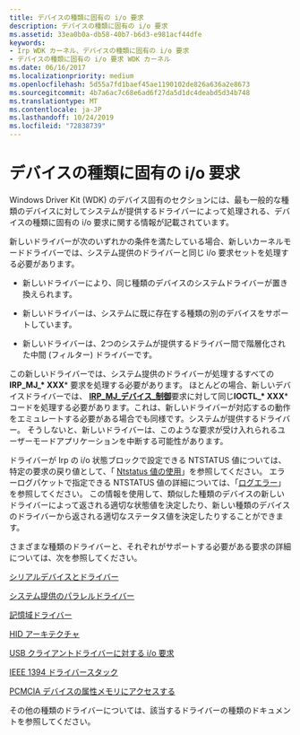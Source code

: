 ```yaml
---
title: デバイスの種類に固有の i/o 要求
description: デバイスの種類に固有の i/o 要求
ms.assetid: 33ea0b0a-db58-40b7-b6d3-e981acf44dfe
keywords:
- Irp WDK カーネル、デバイスの種類に固有の i/o 要求
- デバイスの種類に固有の i/o 要求 WDK カーネル
ms.date: 06/16/2017
ms.localizationpriority: medium
ms.openlocfilehash: 5d55a7fd1baef45ae1190102de826a636a2e8673
ms.sourcegitcommit: 4b7a6ac7c68e6ad6f27da5d1dc4deabd5d34b748
ms.translationtype: MT
ms.contentlocale: ja-JP
ms.lasthandoff: 10/24/2019
ms.locfileid: "72838739"
---
```

# <a name="device-type-specific-io-requests"></a>デバイスの種類に固有の i/o 要求





Windows Driver Kit (WDK) のデバイス固有のセクションには、最も一般的な種類のデバイスに対してシステムが提供するドライバーによって処理される、デバイスの種類に固有の i/o 要求に関する情報が記載されています。

新しいドライバーが次のいずれかの条件を満たしている場合、新しいカーネルモードドライバーでは、システム提供のドライバーと同じ i/o 要求セットを処理する必要があります。

-   新しいドライバーにより、同じ種類のデバイスのシステムドライバーが置き換えられます。

-   新しいドライバーは、システムに既に存在する種類の別のデバイスをサポートしています。

-   新しいドライバーは、2つのシステムが提供するドライバー間で階層化された中間 (フィルター) ドライバーです。

この新しいドライバーでは、システム提供のドライバーが処理するすべての**IRP\_MJ\_* XXX*** 要求を処理する必要があります。 ほとんどの場合、新しいデバイスドライバーでは、 [**IRP\_MJ\_デバイス\_制御**](https://docs.microsoft.com/windows-hardware/drivers/kernel/irp-mj-device-control)要求に対して同じ**IOCTL\_* XXX*** コードを処理する必要があります。これは、新しいドライバーが対応するの動作をエミュレートする必要がある場合でも同様です。システムが提供するドライバー。 そうしないと、新しいドライバーは、このような要求が受け入れられるユーザーモードアプリケーションを中断する可能性があります。

ドライバーが Irp の i/o 状態ブロックで設定できる NTSTATUS 値については、特定の要求の戻り値として、「 [Ntstatus 値の使用](using-ntstatus-values.md)」を参照してください。 エラーログパケットで指定できる NTSTATUS 値の詳細については、「[ログエラー](logging-errors.md)」を参照してください。 この情報を使用して、類似した種類のデバイスの新しいドライバーによって返される適切な状態値を決定したり、新しい種類のデバイスのドライバーから返される適切なステータス値を決定したりすることができます。

さまざまな種類のドライバーと、それぞれがサポートする必要がある要求の詳細については、次を参照してください。

[シリアルデバイスとドライバー](https://docs.microsoft.com/previous-versions/ff547451(v=vs.85))

[システム提供のパラレルドライバー](https://docs.microsoft.com/previous-versions/ff544814(v=vs.85))

[記憶域ドライバー](https://docs.microsoft.com/windows-hardware/drivers/storage/storage-drivers)

[HID アーキテクチャ](https://docs.microsoft.com/previous-versions/jj126193(v=vs.85))

[USB クライアントドライバーに対する i/o 要求](https://docs.microsoft.com/windows-hardware/drivers/ddi/_usbref/#km-ioctl)

[IEEE 1394 ドライバースタック](https://docs.microsoft.com/windows-hardware/drivers/ieee/the-ieee-1394-driver-stack)

[PCMCIA デバイスの属性メモリにアクセスする](https://docs.microsoft.com/windows-hardware/drivers/pcmcia/access-attribute-memory-of-a-pcmcia-device)

その他の種類のドライバーについては、該当するドライバーの種類のドキュメントを参照してください。

 

 




